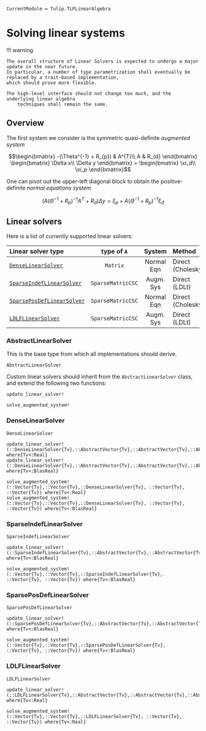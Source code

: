 ```@meta
CurrentModule = Tulip.TLPLinearAlgebra
```

# Solving linear systems

!!! warning

    The overall structure of Linear Solvers is expected to undergo a major update in the near future.
    In particular, a number of type parametrization shall eventually be replaced by a trait-based implementation, 
    which should prove more flexible.

    The high-level interface should not change too much, and the underlying linear algebra
        techniques shall remain the same.

## Overview

The first system we consider is the symmetric quasi-definite _augmented system_
```math
\begin{bmatrix}
    -(\Theta^{-1} + R_{p}) & A^{T}\\
    A & R_{d}
\end{bmatrix}
\begin{bmatrix}
    \Delta x\\
    \Delta y
\end{bmatrix}
=
\begin{bmatrix}
    \xi_d\\
    \xi_p
\end{bmatrix}
```

One can pivot out the upper-left diagonal block to obtain the positive-definite
    _normal equations system_
```math
\left(
    A (\Theta^{-1} + R_{p})^{-1} A^{T} + R_{d}
\right)
\Delta y
=
\xi_{p} + A (Θ^{-1} + R_{p})^{-1} \xi_{d}
```


## Linear solvers

Here is a list of currently supported linear solvers:

| Linear solver type | type of ``A`` | System | Method | Backend |
|:--------------------|:------:|:--:|:--|:--|
| [`DenseLinearSolver`](@ref) | `Matrix` | Normal Eqn | Direct (Cholesky) | LAPACK |
| [`SparseIndefLinearSolver`](@ref) | `SparseMatricCSC` | Augm. Sys | Direct (LDLt) | SuiteSparse |
| [`SparsePosDefLinearSolver`](@ref) | `SparseMatricCSC` | Normal Eqn | Direct (Cholesky) | SuiteSparse |
| [`LDLFLinearSolver`](@ref) | `SparseMatricCSC` | Augm. Sys | Direct (LDLt) | [LDLFactorizations](https://github.com/JuliaSmoothOptimizers/LDLFactorizations.jl) |

### AbstractLinearSolver

This is the base type from which all implementations should derive.

```@docs
AbstractLinearSolver
```

Custom linear solvers should inherit from the `AbstractLinearSolver` class,
and extend the following two functions:

```@docs
update_linear_solver!
```

```@docs
solve_augmented_system!
```

### DenseLinearSolver

```@docs
DenseLinearSolver
```

```@docs
update_linear_solver!(::DenseLinearSolver{Tv},::AbstractVector{Tv},::AbstractVector{Tv},::AbstractVector{Tv}) where{Tv<:Real}
update_linear_solver!(::DenseLinearSolver{Tv},::AbstractVector{Tv},::AbstractVector{Tv},::AbstractVector{Tv}) where{Tv<:BlasReal}
```

```@docs
solve_augmented_system!(::Vector{Tv},::Vector{Tv},::DenseLinearSolver{Tv}, ::Vector{Tv}, ::Vector{Tv}) where{Tv<:Real}
solve_augmented_system!(::Vector{Tv},::Vector{Tv},::DenseLinearSolver{Tv}, ::Vector{Tv}, ::Vector{Tv}) where{Tv<:BlasReal}
```

### SparseIndefLinearSolver

```@docs
SparseIndefLinearSolver
```

```@docs
update_linear_solver!(::SparseIndefLinearSolver{Tv},::AbstractVector{Tv},::AbstractVector{Tv},::AbstractVector{Tv}) where{Tv<:BlasReal}
```

```@docs
solve_augmented_system!(::Vector{Tv},::Vector{Tv},::SparseIndefLinearSolver{Tv}, ::Vector{Tv}, ::Vector{Tv}) where{Tv<:BlasReal}
```



### SparsePosDefLinearSolver

```@docs
SparsePosDefLinearSolver
```

```@docs
update_linear_solver!(::SparsePosDefLinearSolver{Tv},::AbstractVector{Tv},::AbstractVector{Tv},::AbstractVector{Tv}) where{Tv<:BlasReal}
```

```@docs
solve_augmented_system!(::Vector{Tv},::Vector{Tv},::SparsePosDefLinearSolver{Tv}, ::Vector{Tv}, ::Vector{Tv}) where{Tv<:BlasReal}
```

### LDLFLinearSolver

```@docs
LDLFLinearSolver
```

```@docs
update_linear_solver!(::LDLFLinearSolver{Tv},::AbstractVector{Tv},::AbstractVector{Tv},::AbstractVector{Tv}) where{Tv<:Real}
```

```@docs
solve_augmented_system!(::Vector{Tv},::Vector{Tv},::LDLFLinearSolver{Tv}, ::Vector{Tv}, ::Vector{Tv}) where{Tv<:Real}
```